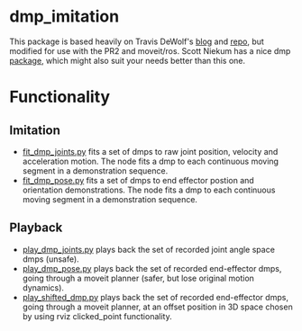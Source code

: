 # dmp_imitation

This package is based heavily on Travis DeWolf's [blog](https://studywolf.wordpress.com/2013/11/16/dynamic-movement-primitives-part-1-the-basics/)  and [repo](https://github.com/studywolf/pydmps), but modified for use with the PR2 and moveit/ros. Scott Niekum has a nice dmp [package](http://wiki.ros.org/dmp), which might also suit your needs better than this one.

# Functionality

## Imitation
* [fit_dmp_joints.py](https://github.com/mgb45/dmp_imitation/blob/master/src/fit_dmp_joints.py) fits a set of dmps to raw joint position, velocity and acceleration motion. The node fits a dmp to each continuous moving segment in a demonstration sequence. 
* [fit_dmp_pose.py](https://github.com/mgb45/dmp_imitation/blob/master/src/fit_dmp_pose.py) fits a set of dmps to end effector postion and orientation demonstrations. The node fits a dmp to each continuous moving segment in a demonstration sequence.

## Playback
* [play_dmp_joints.py](https://github.com/mgb45/dmp_imitation/blob/master/src/play_dmp_joints.py) plays back the set of recorded joint angle space dmps (unsafe).
* [play_dmp_pose.py](https://github.com/mgb45/dmp_imitation/blob/master/src/play_dmp_joints.py) plays back the set of recorded end-effector dmps, going through a moveit planner (safer, but lose original motion dynamics).
* [play_shifted_dmp.py](https://github.com/mgb45/dmp_imitation/blob/master/src/play_shifted_dmp.py) plays back the set of recorded end-effector dmps, going through a moveit planner, at an offset position in 3D space chosen by using rviz clicked_point functionality.

